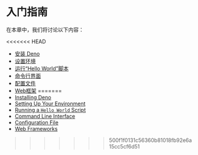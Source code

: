 # 入门指南

在本章中，我们将讨论以下内容：

<<<<<<< HEAD
- [安装 Deno](./getting_started/installation.md)
- [设置环境](./getting_started/setup_your_environment.md)
- [运行“Hello World”脚本](./getting_started/first_steps.md)
- [命令行界面](./getting_started/command_line_interface.md)
- [配置文件](./getting_started/configuration_file.md)
- [Web框架](./getting_started/web_frameworks.md)
=======
- [Installing Deno](./getting_started/installation.md)
- [Setting Up Your Environment](./getting_started/setup_your_environment.md)
- [Running a `Hello World` Script](./getting_started/first_steps.md)
- [Command Line Interface](./getting_started/command_line_interface.md)
- [Configuration File](./getting_started/configuration_file.md)
- [Web Frameworks](./getting_started/web_frameworks.md)
>>>>>>> 500f1f0131c56360b81018fb92e6a15cc5cf6d51
